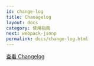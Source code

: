 ```yaml
---
id: change-log
title: Chanagelog
layout: docs
category: 使用指南
next: webpack-jsonp
permalink: docs/change-log.html
---
```


[查看 Changelog](https://github.com/packingjs/packing/blob/master/CHANGELOG.md)
